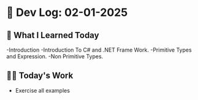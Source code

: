 # 📝 Dev Log: 02-01-2025

## 📌 What I Learned Today

-Introduction
-Introduction To C# and .NET Frame Work.
-Primitive Types and Expression.
-Non Primitive Types.

## 👨‍💻 Today's Work

- Exercise all examples
